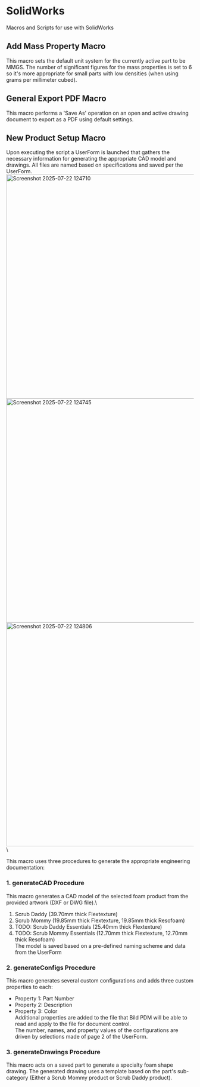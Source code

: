 # SolidWorks
Macros and Scripts for use with SolidWorks


## Add Mass Property Macro
This macro sets the default unit system for the currently active part to be MMGS. The number of significant figures for the mass properties is set to 6 so it's more appropriate for small parts with low densities (when using grams per millimeter cubed).


## General Export PDF Macro
This macro performs a 'Save As' operation on an open and active drawing document to export as a PDF using default settings. 


## New Product Setup Macro
Upon executing the script a UserForm is launched that gathers the necessary information for generating the appropriate CAD model and drawings. All files are named based on specifications and saved per the UserForm.\
<img height="600" alt="Screenshot 2025-07-22 124710" src="https://github.com/user-attachments/assets/d6720107-684a-4e69-957f-965064d977e8" />
<img height="600" alt="Screenshot 2025-07-22 124745" src="https://github.com/user-attachments/assets/d10d8ab4-5bf6-4997-a92a-612a94b53b49" />
<img height="600" alt="Screenshot 2025-07-22 124806" src="https://github.com/user-attachments/assets/3cfefffb-d5d6-4f9f-aa06-ff35c4c3c4c9" />\

This macro uses three procedures to generate the appropriate engineering documentation:
### 1. generateCAD Procedure
This macro generates a CAD model of the selected foam product from the provided artwork (DXF or DWG file).\
1. Scrub Daddy (39.70mm thick Flextexture)
2. Scrub Mommy (19.85mm thick Flextexture, 19.85mm thick Resofoam)
3. TODO: Scrub Daddy Essentials (25.40mm thick Flextexture)
4. TODO: Scrub Mommy Essentials (12.70mm thick Flextexture, 12.70mm thick Resofoam)\
The model is saved based on a pre-defined naming scheme and data from the UserForm
### 2. generateConfigs Procedure
This macro generates several custom configurations and adds three custom properties to each:
- Property 1: Part Number
- Property 2: Description
- Property 3: Color\
Additional properties are added to the file that Bild PDM will be able to read and apply to the file for document control.\
The number, names, and property values of the configurations are driven by selections made of page 2 of the UserForm.
### 3. generateDrawings Procedure
This macro acts on a saved part to generate a specialty foam shape drawing. The generated drawing uses a template based on the part's sub-category (Either a Scrub Mommy product or Scrub Daddy product).
